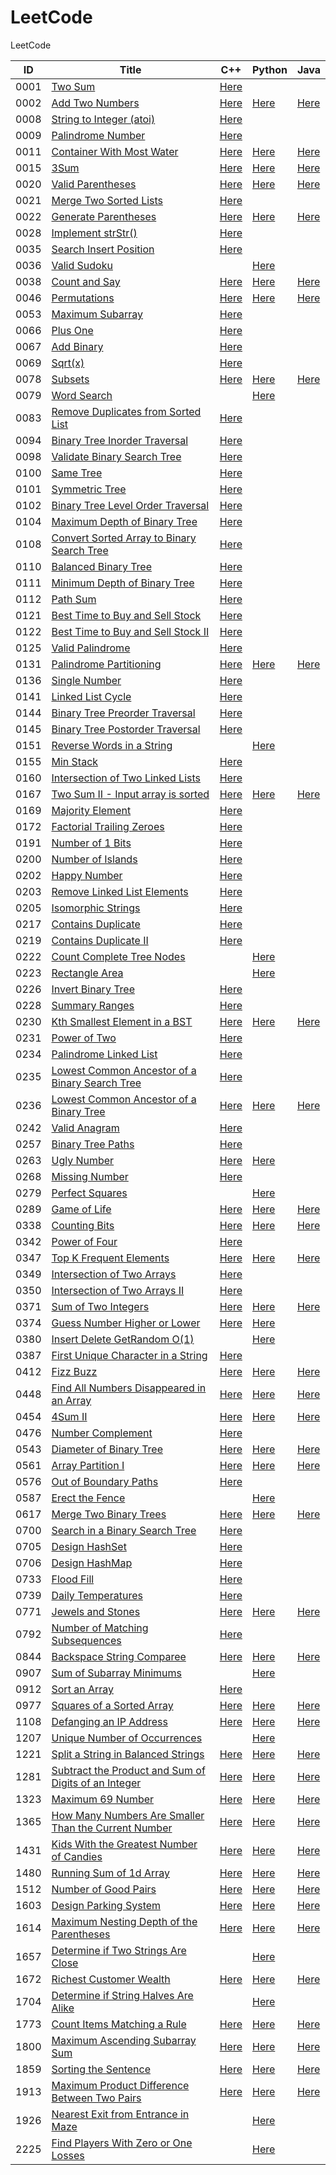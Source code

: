 # LeetCode

LeetCode

| ID   | Title                                                                                                                                       | C++                                                                         | Python                                                                        | Java                                                                          |
| ---- | ------------------------------------------------------------------------------------------------------------------------------------------- | --------------------------------------------------------------------------- | ----------------------------------------------------------------------------- | ----------------------------------------------------------------------------- |
| 0001 | [Two Sum](https://leetcode.com/problems/two-sum/)                                                                                           | [Here](./C++/0001-two-sum.cpp)                                              |                                                                               |                                                                               |
| 0002 | [Add Two Numbers](https://leetcode.com/problems/add-two-numbers/)                                                                           | [Here](./C++/0002-add-two-numbers.cpp)                                      | [Here](./Python/0002-add-two-numbers.py)                                      | [Here](./Java/0002-add-two-numbers.java)                                      |
| 0008 | [String to Integer (atoi)](https://leetcode.com/problems/string-to-integer-atoi/)                                                           | [Here](./C++/0008-string-to-integer-atoi.cpp)                               |                                                                               |                                                                               |
| 0009 | [Palindrome Number](https://leetcode.com/problems/palindrome-number/)                                                                       | [Here](./C++/0009-palindrome-number.cpp)                                    |                                                                               |                                                                               |
| 0011 | [Container With Most Water](https://leetcode.com/problems/container-with-most-water/)                                                       | [Here](./C++/0011-container-with-most-water.cpp)                            | [Here](./Python/0011-container-with-most-water.py)                            | [Here](./Java/0011-container-with-most-water.java)                            |
| 0015 | [3Sum](https://leetcode.com/problems/3sum/)                                                                                                 | [Here](./C++/0015-3sum.cpp)                                                 | [Here](./Python/0015-3sum.py)                                                 | [Here](./Java/0015-3sum.java)                                                 |
| 0020 | [Valid Parentheses](https://leetcode.com/problems/valid-parentheses/)                                                                       | [Here](./C++/0020-valid-parentheses.cpp)                                    | [Here](./Python/0020-valid-parentheses.py)                                    | [Here](./Java/0020-valid-parentheses.java)                                    |
| 0021 | [Merge Two Sorted Lists](https://leetcode.com/problems/merge-two-sorted-lists/)                                                             | [Here](./C++/0021-merge-two-sorted-lists.cpp)                               |                                                                               |                                                                               |
| 0022 | [Generate Parentheses](https://leetcode.com/problems/generate-parentheses/)                                                                 | [Here](./C++/0022-generate-parentheses.cpp)                                 | [Here](./Python/0022-generate-parentheses.py)                                 | [Here](./Java/0022-generate-parentheses.java)                                 |
| 0028 | [Implement strStr()](https://leetcode.com/problems/implement-strstr/)                                                                       | [Here](./C++/0028-implement-strstr.cpp)                                     |                                                                               |                                                                               |
| 0035 | [Search Insert Position](https://leetcode.com/problems/search-insert-position/)                                                             | [Here](./C++/0035-search-insert-position.cpp)                               |                                                                               |                                                                               |
| 0036 | [Valid Sudoku](https://leetcode.com/problems/valid-sudoku/)                                                                                 |                                                                             | [Here](./Python/0036-valid-sudoku.py)                                         |                                                                               |
| 0038 | [Count and Say](https://leetcode.com/problems/count-and-say/)                                                                               | [Here](./C++/0038-count-and-say.cpp)                                        | [Here](./Python/0038-count-and-say.py)                                        | [Here](./Java/0038-count-and-say.java)                                        |
| 0046 | [Permutations](https://leetcode.com/problems/permutations/)                                                                                 | [Here](./C++/0046-permutations.cpp)                                         | [Here](./Python/0046-permutations.py)                                         | [Here](./Java/0046-permutations.java)                                         |
| 0053 | [Maximum Subarray](https://leetcode.com/problems/maximum-subarray/)                                                                         | [Here](./C++/0053-maximum-subarray.cpp)                                     |                                                                               |                                                                               |
| 0066 | [Plus One](https://leetcode.com/problems/plus-one/)                                                                                         | [Here](./C++/0066-plus-one.cpp)                                             |                                                                               |                                                                               |
| 0067 | [Add Binary](https://leetcode.com/problems/add-binary/)                                                                                     | [Here](./C++/0067-add-binary.cpp)                                           |                                                                               |                                                                               |
| 0069 | [Sqrt(x)](https://leetcode.com/problems/sqrtx/)                                                                                             | [Here](./C++/0069-sqrtx.cpp)                                                |                                                                               |                                                                               |
| 0078 | [Subsets](https://leetcode.com/problems/subsets/)                                                                                           | [Here](./C++/0078-subsets.cpp)                                              | [Here](./Python/0078-subsets.py)                                              | [Here](./Java/0078-subsets.java)                                              |
| 0079 | [Word Search](https://leetcode.com/problems/word-search/)                                                                                   |                                                                             | [Here](./Python/0079-word-search.py)                                          |                                                                               |
| 0083 | [Remove Duplicates from Sorted List](https://leetcode.com/problems/remove-duplicates-from-sorted-list/)                                     | [Here](./C++/0083-remove-duplicates-from-sorted-list.cpp)                   |                                                                               |                                                                               |
| 0094 | [Binary Tree Inorder Traversal](https://leetcode.com/problems/binary-tree-inorder-traversal/)                                               | [Here](./C++/0094-binary-tree-inorder-traversal.cpp)                        |                                                                               |                                                                               |
| 0098 | [Validate Binary Search Tree](https://leetcode.com/problems/validate-binary-search-tree/)                                                   | [Here](./C++/0098-validate-binary-search-tree.cpp)                          |                                                                               |                                                                               |
| 0100 | [Same Tree](https://leetcode.com/problems/same-tree/)                                                                                       | [Here](./C++/0100-same-tree.cpp)                                            |                                                                               |                                                                               |
| 0101 | [Symmetric Tree](https://leetcode.com/problems/symmetric-tree/)                                                                             | [Here](./C++/0101-symmetric-tree.cpp)                                       |                                                                               |                                                                               |
| 0102 | [Binary Tree Level Order Traversal](https://leetcode.com/problems/binary-tree-level-order-traversal/)                                       | [Here](./C++/0102-binary-tree-level-order-traversal.cpp)                    |                                                                               |                                                                               |
| 0104 | [Maximum Depth of Binary Tree](https://leetcode.com/problems/maximum-depth-of-binary-tree/)                                                 | [Here](./C++/0104-maximum-depth-of-binary-tree.cpp)                         |                                                                               |                                                                               |
| 0108 | [Convert Sorted Array to Binary Search Tree](https://leetcode.com/problems/convert-sorted-array-to-binary-search-tree/)                     | [Here](./C++/0108-convert-sorted-array-to-binary-search-tree.cpp)           |                                                                               |                                                                               |
| 0110 | [Balanced Binary Tree](https://leetcode.com/problems/balanced-binary-tree/)                                                                 | [Here](./C++/0110-balanced-binary-tree.cpp)                                 |                                                                               |                                                                               |
| 0111 | [Minimum Depth of Binary Tree](https://leetcode.com/problems/minimum-depth-of-binary-tree/)                                                 | [Here](./C++/0111-minimum-depth-of-binary-tree.cpp)                         |                                                                               |                                                                               |
| 0112 | [Path Sum](https://leetcode.com/problems/path-sum/)                                                                                         | [Here](./C++/0112-path-sum.cpp)                                             |                                                                               |                                                                               |
| 0121 | [Best Time to Buy and Sell Stock](https://leetcode.com/problems/best-time-to-buy-and-sell-stock/)                                           | [Here](./C++/0121-best-time-to-buy-and-sell-stock.cpp)                      |                                                                               |                                                                               |
| 0122 | [Best Time to Buy and Sell Stock II](https://leetcode.com/problems/best-time-to-buy-and-sell-stock-ii/)                                     | [Here](./C++/0122-best-time-to-buy-and-sell-stock-ii.cpp)                   |                                                                               |                                                                               |
| 0125 | [Valid Palindrome](https://leetcode.com/problems/valid-palindrome/)                                                                         | [Here](./C++/0125-valid-palindrome.cpp)                                     |                                                                               |                                                                               |
| 0131 | [Palindrome Partitioning](https://leetcode.com/problems/palindrome-partitioning/)                                                           | [Here](./C++/0131-palindrome-partitioning.cpp)                              | [Here](./Python/0131-palindrome-partitioning.py)                              | [Here](./Java/0131-palindrome-partitioning.java)                              |
| 0136 | [Single Number](https://leetcode.com/problems/single-number/)                                                                               | [Here](./C++/0136-single-number.cpp)                                        |                                                                               |                                                                               |
| 0141 | [Linked List Cycle](https://leetcode.com/problems/linked-list-cycle/)                                                                       | [Here](./C++/0141-linked-list-cycle.cpp)                                    |                                                                               |                                                                               |
| 0144 | [Binary Tree Preorder Traversal](https://leetcode.com/problems/binary-tree-preorder-traversal/)                                             | [Here](./C++/0144-binary-tree-preorder-traversal.cpp)                       |                                                                               |                                                                               |
| 0145 | [Binary Tree Postorder Traversal](https://leetcode.com/problems/binary-tree-postorder-traversal/)                                           | [Here](./C++/0145-binary-tree-postorder-traversal.cpp)                      |                                                                               |                                                                               |
| 0151 | [Reverse Words in a String](https://leetcode.com/problems/reverse-words-in-a-string/)                                                       |                                                                             | [Here](./Python/)                                                             |                                                                               |
| 0155 | [Min Stack](https://leetcode.com/problems/min-stack/)                                                                                       | [Here](./C++/0155-min-stack.cpp)                                            |                                                                               |                                                                               |
| 0160 | [Intersection of Two Linked Lists](https://leetcode.com/problems/intersection-of-two-linked-lists/)                                         | [Here](./C++/0160-intersection-of-two-linked-lists.cpp)                     |                                                                               |                                                                               |
| 0167 | [Two Sum II - Input array is sorted](https://leetcode.com/problems/two-sum-ii-input-array-is-sorted/)                                       | [Here](./C++/0167-two-sum-ii-input-array-is-sorted.cpp)                     | [Here](./Python/0167-two-sum-ii-input-array-is-sorted.py)                     | [Here](./Java/0167-two-sum-ii-input-array-is-sorted.java)                     |
| 0169 | [Majority Element](https://leetcode.com/problems/majority-element/)                                                                         | [Here](./C++/0169-majority-element.cpp)                                     |                                                                               |                                                                               |
| 0172 | [Factorial Trailing Zeroes](https://leetcode.com/problems/factorial-trailing-zeroes/)                                                       | [Here](./C++/0172-factorial-trailing-zeroes.cpp)                            |                                                                               |                                                                               |
| 0191 | [Number of 1 Bits](https://leetcode.com/problems/number-of-1-bits/)                                                                         | [Here](./C++/0191-number-of-1-bits.cpp)                                     |                                                                               |                                                                               |
| 0200 | [Number of Islands](https://leetcode.com/problems/number-of-islands/)                                                                       | [Here](./C++/0200-number-of-islands.cpp)                                    |                                                                               |                                                                               |
| 0202 | [Happy Number](https://leetcode.com/problems/happy-number/)                                                                                 | [Here](./C++/0202-happy-number.cpp)                                         |                                                                               |                                                                               |
| 0203 | [Remove Linked List Elements](https://leetcode.com/problems/remove-linked-list-elements/)                                                   | [Here](./C++/0203-remove-linked-list-elements.cpp)                          |                                                                               |                                                                               |
| 0205 | [Isomorphic Strings](https://leetcode.com/problems/isomorphic-strings/)                                                                     | [Here](./C++/0205-isomorphic-strings.cpp)                                   |                                                                               |                                                                               |
| 0217 | [Contains Duplicate](https://leetcode.com/problems/contains-duplicate/)                                                                     | [Here](./C++/0217-contains-duplicate.cpp)                                   |                                                                               |                                                                               |
| 0219 | [Contains Duplicate II](https://leetcode.com/problems/contains-duplicate-ii/)                                                               | [Here](./C++/0219-contains-duplicate-ii.cpp)                                |                                                                               |                                                                               |
| 0222 | [Count Complete Tree Nodes](https://leetcode.com/problems/count-complete-tree-nodes/)                                                       |                                                                             | [Here](./Python/0222-count-complete-tree-nodes.py)                            |                                                                               |
| 0223 | [Rectangle Area](https://leetcode.com/problems/rectangle-area/)                                                                             |                                                                             | [Here](./Python/0223-rectangle-area.py)                                       |                                                                               |
| 0226 | [Invert Binary Tree](https://leetcode.com/problems/invert-binary-tree/)                                                                     | [Here](./C++/0226-invert-binary-tree.cpp)                                   |                                                                               |                                                                               |
| 0228 | [Summary Ranges](https://leetcode.com/problems/summary-ranges/)                                                                             | [Here](./C++/0228-summary-ranges.cpp)                                       |                                                                               |                                                                               |
| 0230 | [Kth Smallest Element in a BST](https://leetcode.com/problems/kth-smallest-element-in-a-bst/)                                               | [Here](./C++/0230-kth-smallest-element-in-a-bst.cpp)                        | [Here](./Python/0230-kth-smallest-element-in-a-bst.py)                        | [Here](./Java/0230-kth-smallest-element-in-a-bst.java)                        |
| 0231 | [Power of Two](https://leetcode.com/problems/power-of-two/)                                                                                 | [Here](./C++/0231-power-of-two.cpp)                                         |                                                                               |                                                                               |
| 0234 | [Palindrome Linked List](https://leetcode.com/problems/palindrome-linked-list/)                                                             | [Here](./C++/0234-palindrome-linked-list.cpp)                               |                                                                               |                                                                               |
| 0235 | [Lowest Common Ancestor of a Binary Search Tree](https://leetcode.com/problems/lowest-common-ancestor-of-a-binary-search-tree/)             | [Here](./C++/0235-lowest-common-ancestor-of-a-binary-search-tree.cpp)       |                                                                               |                                                                               |
| 0236 | [Lowest Common Ancestor of a Binary Tree](https://leetcode.com/problems/lowest-common-ancestor-of-a-binary-tree/)                           | [Here](./C++/)                                                              | [Here](./Python/0236-lowest-common-ancestor-of-a-binary-tree.py)              | [Here](./Java/0236-lowest-common-ancestor-of-a-binary-tree.java)              |
| 0242 | [Valid Anagram](https://leetcode.com/problems/valid-anagram/)                                                                               | [Here](./C++/0242-valid-anagram.cpp)                                        |                                                                               |                                                                               |
| 0257 | [Binary Tree Paths](https://leetcode.com/problems/binary-tree-paths/)                                                                       | [Here](./C++/0257-binary-tree-paths.cpp)                                    |                                                                               |                                                                               |
| 0263 | [Ugly Number](https://leetcode.com/problems/ugly-number/)                                                                                   | [Here](./C++/0263-ugly-number.cpp)                                          | [Here](./Python/0263-ugly-number.py)                                          |                                                                               |
| 0268 | [Missing Number](https://leetcode.com/problems/missing-number/)                                                                             | [Here](./C++/0268-missing-number.cpp)                                       |                                                                               |                                                                               |
| 0279 | [Perfect Squares](https://leetcode.com/problems/perfect-squares/)                                                                           |                                                                             | [Here](./Python/0279-perfect-squares.py)                                      |                                                                               |
| 0289 | [Game of Life](https://leetcode.com/problems/game-of-life/)                                                                                 | [Here](./C++/0289-game-of-life.cpp)                                         | [Here](./Python/0289-game-of-life.py)                                         | [Here](./Java/0289-game-of-life.java)                                         |
| 0338 | [Counting Bits](https://leetcode.com/problems/counting-bits/)                                                                               | [Here](./C++/0338-counting-bits.cpp)                                        | [Here](./Python/0338-counting-bits.py)                                        | [Here](./Java/0338-counting-bits.java)                                        |
| 0342 | [Power of Four](https://leetcode.com/problems/power-of-four/)                                                                               | [Here](./C++/0342-power-of-four.cpp)                                        |                                                                               |                                                                               |
| 0347 | [Top K Frequent Elements](https://leetcode.com/problems/top-k-frequent-elements/)                                                           | [Here](./C++/0347-top-k-frequent-elements.cpp)                              | [Here](./Python/0347-top-k-frequent-elements.py)                              | [Here](./Java/0347-top-k-frequent-elements.java)                              |
| 0349 | [Intersection of Two Arrays](https://leetcode.com/problems/intersection-of-two-arrays/)                                                     | [Here](./C++/0349-intersection-of-two-arrays.cpp)                           |                                                                               |                                                                               |
| 0350 | [Intersection of Two Arrays II](https://leetcode.com/problems/intersection-of-two-arrays-ii/)                                               | [Here](./C++/0350-intersection-of-two-arrays-ii.cpp)                        |                                                                               |                                                                               |
| 0371 | [Sum of Two Integers](https://leetcode.com/problems/sum-of-two-integers/)                                                                   | [Here](./C++/0371-sum-of-two-integers.cpp)                                  | [Here](./Python/0371-sum-of-two-integers.py)                                  | [Here](./Java/0371-sum-of-two-integers.java)                                  |
| 0374 | [Guess Number Higher or Lower](https://leetcode.com/problems/guess-number-higher-or-lower/)                                                 | [Here](./C++/0374-guess-number-higher-or-lower.cpp)                         | [Here](./Python/0374-guess-number-higher-or-lower.py)                         |                                                                               |
| 0380 | [Insert Delete GetRandom O(1)](https://leetcode.com/problems/insert-delete-getrandom-o1/)                                                   |                                                                             | [Here](./Python/0380-insert-delete-getrandom-o1.py)                           |                                                                               |
| 0387 | [First Unique Character in a String](https://leetcode.com/problems/first-unique-character-in-a-string/)                                     | [Here](./C++/0387-first-unique-character-in-a-string.cpp)                   |                                                                               |                                                                               |
| 0412 | [Fizz Buzz](https://leetcode.com/problems/fizz-buzz/)                                                                                       | [Here](./C++/0412-fizz-buzz.cpp)                                            | [Here](./Python/0412-fizz-buzz.py)                                            | [Here](./Java/0412-fizz-buzz.java)                                            |
| 0448 | [Find All Numbers Disappeared in an Array](https://leetcode.com/problems/find-all-numbers-disappeared-in-an-array/)                         | [Here](./C++/0448-find-all-numbers-disappeared-in-an-array.cpp)             | [Here](./Python/0448-find-all-numbers-disappeared-in-an-array.py)             | [Here](./Java/0448-find-all-numbers-disappeared-in-an-array.java)             |
| 0454 | [4Sum II](https://leetcode.com/problems/4sum-ii/)                                                                                           | [Here](./C++/0454-4sum-ii.cpp)                                              | [Here](./Python/0454-4sum-ii.py)                                              | [Here](./Java/0454-4sum-ii.java)                                              |
| 0476 | [Number Complement](https://leetcode.com/problems/number-complement/)                                                                       | [Here](./C++/0476-number-complement.cpp)                                    |                                                                               |                                                                               |
| 0543 | [Diameter of Binary Tree](https://leetcode.com/problems/diameter-of-binary-tree/)                                                           | [Here](./C++/0543-diameter-of-binary-tree.cpp)                              | [Here](./Python/0543-diameter-of-binary-tree.py)                              | [Here](./Java/0543-diameter-of-binary-tree.java)                              |
| 0561 | [Array Partition I](https://leetcode.com/problems/array-partition-i/)                                                                       | [Here](./C++/0561-array-partition-i.cpp)                                    | [Here](./Python/0561-array-partition-i.py)                                    | [Here](./Java/0561-array-partition-i.java)                                    |
| 0576 | [Out of Boundary Paths](https://leetcode.com/problems/out-of-boundary-paths/)                                                               | [Here](./C++/0576-out-of-boundary-paths.cpp)                                |                                                                               |                                                                               |
| 0587 | [Erect the Fence](https://leetcode.com/problems/erect-the-fence/)                                                                           |                                                                             | [Here](./Python/0587-erect-the-fence.py)                                      |                                                                               |
| 0617 | [Merge Two Binary Trees](https://leetcode.com/problems/merge-two-binary-trees/)                                                             | [Here](./C++/0617-merge-two-binary-trees.cpp)                               | [Here](./Python/0617-merge-two-binary-trees.py)                               | [Here](./Java/0617-merge-two-binary-trees.java)                               |
| 0700 | [Search in a Binary Search Tree](https://leetcode.com/problems/search-in-a-binary-search-tree/)                                             | [Here](./C++/0700-search-in-a-binary-search-tree.cpp)                       |                                                                               |                                                                               |
| 0705 | [Design HashSet](https://leetcode.com/problems/design-hashset/)                                                                             | [Here](./C++/0705-design-hashset.cpp)                                       |                                                                               |                                                                               |
| 0706 | [Design HashMap](https://leetcode.com/problems/design-hashmap/)                                                                             | [Here](./C++/0706-design-hashmap.cpp)                                       |                                                                               |                                                                               |
| 0733 | [Flood Fill](https://leetcode.com/problems/flood-fill/)                                                                                     | [Here](./C++/0733-flood-fill.cpp)                                           |                                                                               |                                                                               |
| 0739 | [Daily Temperatures](https://leetcode.com/problems/daily-temperatures/)                                                                     | [Here](./C++/0739-daily-temperatures.cpp)                                   |                                                                               |                                                                               |
| 0771 | [Jewels and Stones](https://leetcode.com/problems/jewels-and-stones/)                                                                       | [Here](./C++/0771-jewels-and-stones.cpp)                                    | [Here](./Python/0771-jewels-and-stones.py)                                    | [Here](./Java/0771-jewels-and-stones.java)                                    |
| 0792 | [Number of Matching Subsequences](https://leetcode.com/problems/number-of-matching-subsequences/)                                           | [Here](./C++/0792-number-of-matching-subsequences.cpp)                      |                                                                               |                                                                               |
| 0844 | [Backspace String Comparee](https://leetcode.com/problems/backspace-string-compare/)                                                        | [Here](./C++/0844-backspace-string-compare.cpp)                             | [Here](./Python/0844-backspace-string-compare.py)                             | [Here](./Java/0844-backspace-string-compare.java)                             |
| 0907 | [Sum of Subarray Minimums](https://leetcode.com/problems/sum-of-subarray-minimums/)                                                         |                                                                             | [Here](./Python/0907-sum-of-subarray-minimums.py)                             |                                                                               |
| 0912 | [Sort an Array](https://leetcode.com/problems/sort-an-array/)                                                                               | [Here](./C++/0912-sort-an-array.cpp)                                        |                                                                               |                                                                               |
| 0977 | [Squares of a Sorted Array](https://leetcode.com/problems/squares-of-a-sorted-array/)                                                       | [Here](./C++/0977-squares-of-a-sorted-array.cpp)                            | [Here](./Python/0977-squares-of-a-sorted-array.py)                            | [Here](./Java/0977-squares-of-a-sorted-array.java)                            |
| 1108 | [Defanging an IP Address](https://leetcode.com/problems/defanging-an-ip-address/)                                                           | [Here](./C++/1108-defanging-an-ip-address.cpp)                              | [Here](./Python/1108-defanging-an-ip-address.py)                              | [Here](./Java/1108-defanging-an-ip-address.java)                              |
| 1207 | [Unique Number of Occurrences](https://leetcode.com/problems/unique-number-of-occurrences/)                                                 |                                                                             | [Here](./Python/1207-unique-number-of-occurrences.py)                         |                                                                               |
| 1221 | [Split a String in Balanced Strings](https://leetcode.com/problems/split-a-string-in-balanced-strings/)                                     | [Here](./C++/1221-split-a-string-in-balanced-strings.cpp)                   | [Here](./Python/1221-split-a-string-in-balanced-strings.py)                   | [Here](./Java/1221-split-a-string-in-balanced-strings.java)                   |
| 1281 | [Subtract the Product and Sum of Digits of an Integer](https://leetcode.com/problems/subtract-the-product-and-sum-of-digits-of-an-integer/) | [Here](./C++/1281-subtract-the-product-and-sum-of-digits-of-an-integer.cpp) | [Here](./Python/1281-subtract-the-product-and-sum-of-digits-of-an-integer.py) | [Here](./Java/1281-subtract-the-product-and-sum-of-digits-of-an-integer.java) |
| 1323 | [Maximum 69 Number](https://leetcode.com/problems/maximum-69-number/)                                                                       | [Here](./C++/1323-maximum-69-number.cpp)                                    | [Here](./Python/1323-maximum-69-number.py)                                    | [Here](./Java/1323-maximum-69-number.java)                                    |
| 1365 | [How Many Numbers Are Smaller Than the Current Number](https://leetcode.com/problems/how-many-numbers-are-smaller-than-the-current-number/) | [Here](./C++/1365-how-many-numbers-are-smaller-than-the-current-number.cpp) | [Here](./Python/1365-how-many-numbers-are-smaller-than-the-current-number.py) | [Here](./Java/1365-how-many-numbers-are-smaller-than-the-current-number.java) |
| 1431 | [Kids With the Greatest Number of Candies](https://leetcode.com/problems/kids-with-the-greatest-number-of-candies/)                         | [Here](./C++/1431-kids-with-the-greatest-number-of-candies.cpp)             | [Here](./Python/1431-kids-with-the-greatest-number-of-candies.py)             | [Here](./Java/1431-kids-with-the-greatest-number-of-candies.java)             |
| 1480 | [Running Sum of 1d Array](https://leetcode.com/problems/running-sum-of-1d-array/)                                                           | [Here](./C++/1480-running-sum-of-1d-array.cpp)                              | [Here](./Python/1480-running-sum-of-1d-array.py)                              | [Here](./Java/1480-running-sum-of-1d-array.java)                              |
| 1512 | [Number of Good Pairs](https://leetcode.com/problems/number-of-good-pairs/)                                                                 | [Here](./C++1512-number-of-good-pairs.cpp)                                  | [Here](./Python/1512-number-of-good-pairs.py)                                 | [Here](./Java/1512-number-of-good-pairs.java)                                 |
| 1603 | [Design Parking System](https://leetcode.com/problems/design-parking-system/)                                                               | [Here](./C++/1603-design-parking-system.cpp)                                | [Here](./Python/1603-design-parking-system.py)                                | [Here](./Java/1603-design-parking-system.java)                                |
| 1614 | [Maximum Nesting Depth of the Parentheses](https://leetcode.com/problems/maximum-nesting-depth-of-the-parentheses/)                         | [Here](./C++/1614-maximum-nesting-depth-of-the-parentheses.cpp)             | [Here](./Python/1614-maximum-nesting-depth-of-the-parentheses.py)             | [Here](./Java/1614-maximum-nesting-depth-of-the-parentheses.java)             |
| 1657 | [Determine if Two Strings Are Close](https://leetcode.com/problems/determine-if-two-strings-are-close/)                                     |                                                                             | [Here](./Python/1657-determine-if-two-strings-are-close.py)                   |                                                                               |
| 1672 | [Richest Customer Wealth](https://leetcode.com/problems/richest-customer-wealth/)                                                           | [Here](./C++/1672-richest-customer-wealth.cpp)                              | [Here](./Python/1672-richest-customer-wealth.py)                              | [Here](./Java/1672-richest-customer-wealth.java)                              |
| 1704 | [Determine if String Halves Are Alike](https://leetcode.com/problems/determine-if-string-halves-are-alike/)                                 |                                                                             | [Here](./Python/1704-determine-if-string-halves-are-alike.py)                 |                                                                               |
| 1773 | [Count Items Matching a Rule](https://leetcode.com/problems/count-items-matching-a-rule/)                                                   | [Here](./C++/1773-count-items-matching-a-rule.cpp)                          | [Here](./Python/1773-count-items-matching-a-rule.py)                          | [Here](./Java/1773-count-items-matching-a-rule.java)                          |
| 1800 | [Maximum Ascending Subarray Sum](https://leetcode.com/problems/maximum-ascending-subarray-sum/)                                             | [Here](./C++/1800-maximum-ascending-subarray-sum.cpp)                       | [Here](./Python/1800-maximum-ascending-subarray-sum.py)                       | [Here](./Java/1800-maximum-ascending-subarray-sum.java)                       |
| 1859 | [Sorting the Sentence](https://leetcode.com/problems/sorting-the-sentence/)                                                                 | [Here](./C++/1859-sorting-the-sentence.cpp)                                 | [Here](./Python/1859-sorting-the-sentence.py)                                 | [Here](./Java/1859-sorting-the-sentence.java)                                 |
| 1913 | [Maximum Product Difference Between Two Pairs](https://leetcode.com/problems/maximum-product-difference-between-two-pairs/)                 | [Here](./C++/1913-maximum-product-difference-between-two-pairs.cpp)         | [Here](./Python/1913-maximum-product-difference-between-two-pairs.py)         | [Here](./Java/1913-maximum-product-difference-between-two-pairs.java)         |
| 1926 | [Nearest Exit from Entrance in Maze](https://leetcode.com/problems/nearest-exit-from-entrance-in-maze/)                                     |                                                                             | [Here](./Python/1926-nearest-exit-from-entrance-in-maze.py)                   |                                                                               |
| 2225 | [Find Players With Zero or One Losses](https://leetcode.com/problems/find-players-with-zero-or-one-losses/)                                 |                                                                             | [Here](./Python/2225-find-players-with-zero-or-one-losses.py)                 |                                                                               |
